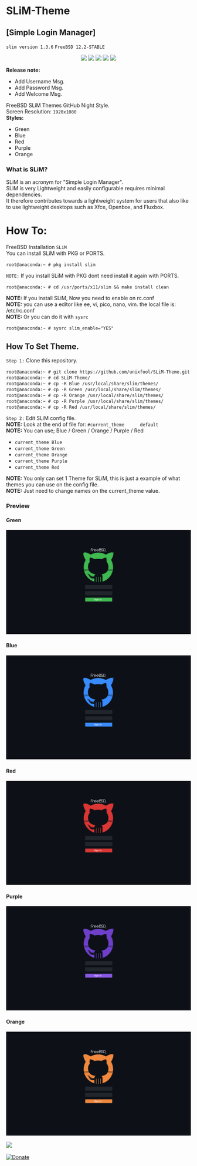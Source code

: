 # SLiM-Theme 
## [Simple Login Manager]

 `slim version 1.3.6` `FreeBSD 12.2-STABLE`
 
<p align="center">
  <img src="https://img.shields.io/badge/Maintained%3F-Yes-green?style=for-the-badge">
  <img src="https://img.shields.io/github/license/unixfool/SLiM-Theme?style=for-the-badge">
  <img src="https://img.shields.io/github/stars/unixfool/SLiM-Theme?style=for-the-badge">
  <img src="https://img.shields.io/github/forks/unixfool/SLiM-Theme?color=teal&style=for-the-badge">
  <img src="https://img.shields.io/github/issues/unixfool/SLiM-Theme?color=violet&style=for-the-badge">
 </p>

<b>Release note:</b> 
 * Add Username Msg.
 * Add Password Msg.
 * Add Welcome Msg.

FreeBSD SLiM Themes GitHub Night Style. <br/>
Screen Resolution: `1920x1080`<br/>
<b>Styles:</b>
 * Green
 * Blue
 * Red
 * Purple
 * Orange

 
 ### What is SLiM?
 
 SLiM is an acronym for "Simple Login Manager". <br/>
 SLiM is very Lightweight and easily configurable requires minimal dependencies.<br/>
 It therefore contributes towards a lightweight system for users that also like to use lightweight desktops such as Xfce, Openbox, and Fluxbox.
 
 # How To:
 
 FreeBSD Installation `SLiM`<br/>
 You can install SLiM with PKG or PORTS.<br/>
 
 ```
root@anaconda:~ # pkg install slim
 ```
 
 `NOTE:` If you install SLiM with PKG dont need install it again with PORTS. 
 
 ```
 root@anaconda:~ # cd /usr/ports/x11/slim && make install clean
 ```
 
 
 <b>NOTE:</b> If you install SLiM, Now you need to enable on rc.conf<br/>
 <b>NOTE:</b> you can use a editor like ee, vi, pico, nano, vim. the local file is: /etc/rc.conf<br/>
 <b>NOTE:</b> Or you can do it with `sysrc`
 
  ```
 root@anaconda:~ # sysrc slim_enable="YES"
 ```
 
 
 ## How To Set Theme.
 
 `Step 1:` Clone this repository. 
 
 ```
 root@anaconda:~ # git clone https://github.com/unixfool/SLiM-Theme.git
 root@anaconda:~ # cd SLiM-Theme/
 root@anaconda:~ # cp -R Blue /usr/local/share/slim/themes/
 root@anaconda:~ # cp -R Green /usr/local/share/slim/themes/
 root@anaconda:~ # cp -R Orange /usr/local/share/slim/themes/
 root@anaconda:~ # cp -R Purple /usr/local/share/slim/themes/
 root@anaconda:~ # cp -R Red /usr/local/share/slim/themes/
 ```
 
 
 `Step 2:` Edit SLiM config file.<br/>
 <b>NOTE:</b> Look at the end of file for: `#current_theme      default`<br/>
 <b>NOTE:</b> You can use; Blue / Green / Orange / Purple / Red<br/>
 
  * `current_theme Blue`
  * `current_theme Green`
  * `current_theme Orange`
  * `current_theme Purple`
  * `current_theme Red`
  
 <b> NOTE:</b> You only can set 1 Theme for SLiM, this is just a example of what themes you can use on the config file.<br/>
 <b> NOTE:</b> Just need to change names on the current_theme value.
  
  

  ### Preview
  
  #### Green
  <img src="https://raw.githubusercontent.com/unixfool/SLiM-Theme/main/Green/screenshot.png"/><br/>
  
  #### Blue
  <img src="https://raw.githubusercontent.com/unixfool/SLiM-Theme/main/Blue/screenshot.png"/><br/>
  
  #### Red
  <img src="https://raw.githubusercontent.com/unixfool/SLiM-Theme/main/Red/screenshot.png"/><br/>
  
  #### Purple
  <img src="https://raw.githubusercontent.com/unixfool/SLiM-Theme/main/Purple/screenshot.png"/><br/>
  
  #### Orange
  <img src="https://raw.githubusercontent.com/unixfool/SLiM-Theme/main/Orange/screenshot.png"/><br/>
 
<p>
 <a href="https://www.buymeacoffee.com/unixfool"><img src="https://img.buymeacoffee.com/button-api/?text=Buy me a beer&emoji=🍺&slug=unixfool&button_colour=FFDD00&font_colour=000000&font_family=Cookie&outline_colour=000000&coffee_colour=ffffff"></a>
 
 [![Donate](https://img.shields.io/badge/Donate-PayPal-green.svg)](https://www.paypal.com/donate?hosted_button_id=UFGGRHGXKW64W)
 
 </p>
